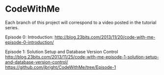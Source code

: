 CodeWithMe
==========

Each branch of this project will correspond to a video posted in the tutorial series. 

Episode 0: Introduction:
http://blog.23bits.com/2013/11/20/code-with-me-episode-0-introduction/

Episode 1: Solution Setup and Database Version Control
http://blog.23bits.com/2013/11/25/code-with-me-episode-1-solution-setup-and-database-version-control/
https://github.com/jbright/CodeWithMe/tree/Episode-1


